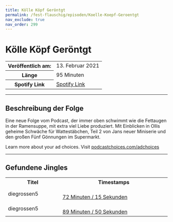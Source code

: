 ```yaml
---
title: Kölle Köpf Geröntgt
permalink: /fest-flauschig/episoden/Koelle-Koepf-Geroentgt
nav_exclude: true
nav_order: 299
---
```


# Kölle Köpf Geröntgt
<table class="resp-table dcf-table dcf-table-responsive dcf-table-bordered dcf-table-striped dcf-w-100%">
                    <tbody>
                        <tr>
                            <th scope="row">Veröffentlich am:</th>
                            <td data-label="Veröffentlich am:">13. Februar 2021</td>
                        </tr>
                        <tr>
                            <th scope="row">Länge </th>
                            <td data-label="Länge ">95 Minuten</td>
                        </tr><tr>
                                <th scope="row">Spotify Link</th>
                                <td data-label="Spotify Link"><a href="https://open.spotify.com/episode/3ZdGRevPEqY6uqQJ5aQqpC">Spotify Link</a></td>
                            </tr></tbody>
                </table>

***

## Beschreibung der Folge

<div>
<p>Eine neue Folge vom Podcast, der immer oben schwimmt wie die Fettaugen in der Ramensuppe, mit extra viel Liebe produziert. Mit Einblicken in Ollis geheime Schwäche für Wattestäbchen, Teil 2 von Jans neuer Miniserie und den großen Fünf Gönnungen im Supermarkt.</p><p> </p><p>Learn more about your ad choices. Visit <a href="https://podcastchoices.com/adchoices">podcastchoices.com/adchoices</a></p>  
</div>

***

## Gefundene Jingles

<table style="display: table;">
                                    <tr>
                                        <th class="tableColumnTitle">Titel</th>
                                        <th class="tableColumnTimestamps">Timestamps</th>
                                    </tr>
                                    <tr>
                                <td markdown="span"  class="tableColumnTitle">diegrossen5</td>
                                <td markdown="span" class="tableColumnTimestamps">
                                <br>
                                <a href="https://open.spotify.com/episode/3ZdGRevPEqY6uqQJ5aQqpC?t=4335">
                                72 Minuten / 15 Sekunden</a>
                                </td></tr><tr>
                                <td markdown="span"  class="tableColumnTitle">diegrossen5</td>
                                <td markdown="span" class="tableColumnTimestamps">
                                <br>
                                <a href="https://open.spotify.com/episode/3ZdGRevPEqY6uqQJ5aQqpC?t=5390">
                                89 Minuten / 50 Sekunden</a>
                                </td></tr></table>